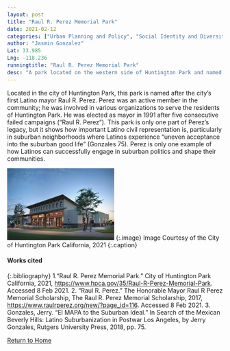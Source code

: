```yaml
---
layout: post
title: "Raul R. Perez Memorial Park"
date: 2021-02-12
categories: ["Urban Planning and Policy", "Social Identity and Diversity ", “Activism and Justice”]
author: "Jasmin Gonzalez"
Lat: 33.985
Lng: -118.236
runningtitle: "Raul R. Perez Memorial Park"
desc: "A park located on the western side of Huntington Park and named after the city’s first Latino Mayor, Raul R. Perez."
---
```


Located in the city of Huntington Park, this park is named after the city’s first Latino mayor Raul R. Perez. Perez was an active member in the community; he was involved in various organizations to serve the residents of Huntington Park. He was elected as mayor in 1991 after five consecutive failed campaigns (“Raul R. Perez”). This park is only one part of Perez’s legacy, but it shows how important Latino civil representation is, particularly in suburban neighborhoods where Latinos experience “uneven acceptance into the suburban good life” (Gonzales 75). Perez is only one example of how Latinos can successfully engage in suburban politics and shape their communities. 

![Raul R. Perez Memorial Park](images/RaulRPerezMemorialPark_Pin1_Image1.jpg)
   {:.image} 
Image Courtesy of the City of Huntington Park California, 2021
   {:.caption} 

#### Works cited
{:.bibliography} 
1.“Raul R. Perez Memorial Park.” City of Huntington Park California, 2021, https://www.hpca.gov/35/Raul-R-Perez-Memorial-Park. Accessed 8 Feb 2021.
2. “Raul R. Perez.” The Honorable Mayor Raul R Perez Memorial Scholarship, The Raul R. Perez Memorial Scholarship, 2017, https://www.raulrperez.org/new/?page_id=116. Accessed 8 Feb 2021.
3. Gonzales, Jerry. “El MAPA to the Suburban Ideal.” In Search of the Mexican Beverly Hills: Latino Suburbanization in Postwar Los Angeles, by Jerry Gonzales, Rutgers University Press, 2018, pp. 75. 


[Return to Home](https://uclachicanxstudies.github.io/BarrioSuburbanisms/)











